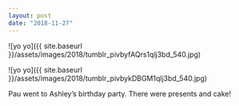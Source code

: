 ```yaml
---
layout: post
date: "2018-11-27"
---
```


![yo yo]({{ site.baseurl }}/assets/images/2018/tumblr_pivbyfAQrs1qlj3bd_540.jpg)

![yo yo]({{ site.baseurl }}/assets/images/2018/tumblr_pivbykDBGM1qlj3bd_540.jpg)

Pau went to Ashley’s birthday party. There were presents and cake!
